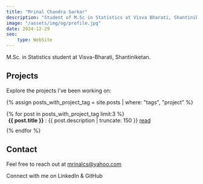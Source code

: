 ```yaml
---
title: "Mrinal Chandra Sarkar"
description: "Student of M.Sc in Statistics at Visva Bharati, Shantiniketan."
image: "/assets/img/og/profile.jpg"
date: 2024-12-29 
seo:
    type: WebSite
---
```


M.Sc. in Statistics student at Visva-Bharati, Shantiniketan.
  


## Projects

Explore the projects I’ve been working on:

{% assign posts_with_project_tag = site.posts | where: "tags", "project" %}

<ul style="list-style-position: inside; padding-left: 0;">
  {% for post in posts_with_project_tag limit:3 %}
    <li style="margin-bottom: 10px;list-style-type: none;">
      <span class="icon-doc" style="margin-right: 5px;"></span>
      <span style="font-weight: bold;color:var(--t)">{{ post.title }}</span> : {{ post.description | truncate: 150 }}  <a href="{{ post.url }}" >read </a>
    </li>
  {% endfor %}
</ul>


## Contact

Feel free to reach out at <a href="mailto:mrinalcs@yahoo.com"  style='text-decoration:none'  class="icon-mail"> mrinalcs@yahoo.com</a>
 
Connect with me on <a href="https://www.linkedin.com/in/mrinalcs/" class="social-link" title="Connect with me on LinkedIn"  style='text-decoration:none'  class="icon-linkedin-squared">LinkedIn</a> & <a href="https://github.com/mrinalcs" class="social-link" title="Check out my GitHub"  style='text-decoration:none'  class="icon-github-circled">GitHub</a> 

